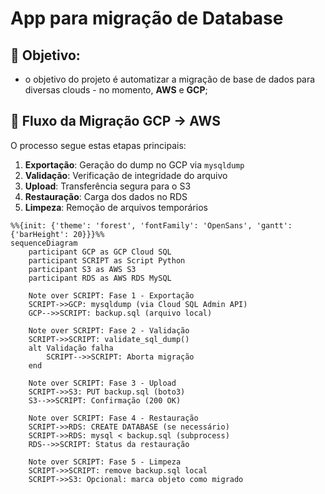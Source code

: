 # App para migração de Database

## 🎯 Objetivo:
- o objetivo do projeto é automatizar a migração de base de dados para diversas clouds - no momento, **AWS** e **GCP**;

## 🔄 Fluxo da Migração GCP -> AWS

O processo segue estas etapas principais:

1. **Exportação**: Geração do dump no GCP via `mysqldump`
2. **Validação**: Verificação de integridade do arquivo
3. **Upload**: Transferência segura para o S3
4. **Restauração**: Carga dos dados no RDS
5. **Limpeza**: Remoção de arquivos temporários

```mermaid
%%{init: {'theme': 'forest', 'fontFamily': 'OpenSans', 'gantt': {'barHeight': 20}}}%%
sequenceDiagram
    participant GCP as GCP Cloud SQL
    participant SCRIPT as Script Python
    participant S3 as AWS S3
    participant RDS as AWS RDS MySQL
    
    Note over SCRIPT: Fase 1 - Exportação
    SCRIPT->>GCP: mysqldump (via Cloud SQL Admin API)
    GCP-->>SCRIPT: backup.sql (arquivo local)
    
    Note over SCRIPT: Fase 2 - Validação
    SCRIPT->>SCRIPT: validate_sql_dump()
    alt Validação falha
        SCRIPT-->>SCRIPT: Aborta migração
    end
    
    Note over SCRIPT: Fase 3 - Upload
    SCRIPT->>S3: PUT backup.sql (boto3)
    S3-->>SCRIPT: Confirmação (200 OK)
    
    Note over SCRIPT: Fase 4 - Restauração
    SCRIPT->>RDS: CREATE DATABASE (se necessário)
    SCRIPT->>RDS: mysql < backup.sql (subprocess)
    RDS-->>SCRIPT: Status da restauração
    
    Note over SCRIPT: Fase 5 - Limpeza
    SCRIPT->>SCRIPT: remove backup.sql local
    SCRIPT->>S3: Opcional: marca objeto como migrado
```


